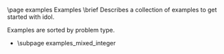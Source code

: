\page examples Examples
\brief Describes a collection of examples to get started with idol.

Examples are sorted by problem type. 

- \subpage examples_mixed_integer
